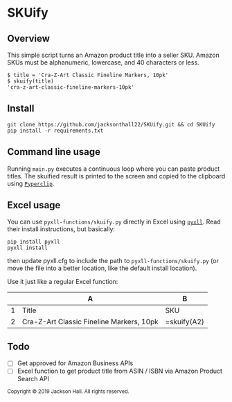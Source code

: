 # SKUify

## Overview
This simple script turns an Amazon product title into a seller SKU. Amazon SKUs must be alphanumeric, lowercase, and 40 characters or less.

```
$ title = 'Cra-Z-Art Classic Fineline Markers, 10pk'
$ skuify(title)
'cra-z-art-classic-fineline-markers-10pk'
```

## Install
```
git clone https://github.com/jacksonthall22/SKUify.git && cd SKUify
pip install -r requirements.txt
```

## Command line usage
Running `main.py` executes a continuous loop where you can paste product titles. The skuified result is printed to the screen and copied to the clipboard using [`Pyperclip`][pyperclip].

## Excel usage
You can use `pyxll-functions/skuify.py` directly in Excel using [`pyxll`][pyxll]. Read their install instructions, but basically:

```
pip install pyxll
pyxll install
```

then update pyxll.cfg to include the path to `pyxll-functions/skuify.py` (or move the file into a better location, like the default install location).

Use it just like a regular Excel function:

|   | A                                        | B           |
|---|------------------------------------------|-------------|
| 1 | Title                                    | SKU         |
| 2 | Cra-Z-Art Classic Fineline Markers, 10pk | =skuify(A2) |

## Todo
- [ ] Get approved for Amazon Business APIs
- [ ] Excel function to get product title from ASIN / ISBN via Amazon Product Search API

<sub>Copyright © 2019 Jackson Hall. All rights reserved.</sub>

[pyperclip]: https://pypi.org/project/pyperclip/
[pyxll]: https://www.pyxll.com/